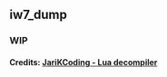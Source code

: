 ## iw7_dump

### WIP

#### Credits: [JariKCoding - Lua decompiler](https://github.com/JariKCoding/CoDLuaDecompiler)